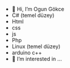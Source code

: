 - 👋 Hi, I’m  Ogun Gökce
- C# (temel düzey)
- Html
- css
- js
-  Php
- Linux (temel düzey)
- arduino c++ 
- 👀 I’m interested in ...


<!---
OgunGokce00/OgunGokce00 is a ✨ special ✨ repository because its `README.md` (this file) appears on your GitHub profile.
You can click the Preview link to take a look at your changes.
--->
